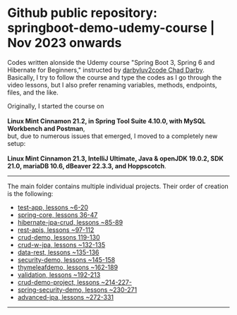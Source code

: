 # Github public repository: springboot-demo-udemy-course | Nov 2023 onwards

Codes written alonside the Udemy course "Spring Boot 3, Spring 6 and Hibernate for Beginners," instructed by <a href="https://github.com/darbyluv2code">darbyluv2code Chad Darby</a>.
<br>
Basically, I try to follow the course and type the codes as I go through the video lessons, but I also prefer renaming variables, methods, endpoints, files, and the like.

Originally, I started the course on 
<br><br>
<strong>Linux Mint Cinnamon 21.2, in Spring Tool Suite 4.10.0, with MySQL Workbench and Postman</strong>, 
<br>
but, due to numerous issues that emerged, I moved to a completely new setup: 
<br><br>
<strong>Linux Mint Cinnamon 21.3, IntelliJ Ultimate, Java & openJDK 19.0.2, SDK 21.0, mariaDB 10.6, dBeaver 22.3.3, and Hoppscotch</strong>.
<br>
<hr>
The main folder contains multiple individual projects. Their order of creation is the following:
<br>
<ul>
	<li><a href="https://github.com/bakastrumpf/springboot-demo-udemy-course/tree/master/test_app">test-app, lessons ~6-20</a></li>
	<li><a href="https://github.com/bakastrumpf/springboot-demo-udemy-course/tree/master/springcore">spring-core, lessons 36-47</a></li>
	<li><a href="https://github.com/bakastrumpf/springboot-demo-udemy-course/tree/master/hibernate-jpa-crud">hibernate-jpa-crud, lessons ~85-89</a></li>	
	<li><a href="https://github.com/bakastrumpf/springboot-demo-udemy-course/tree/master/rest-apis">rest-apis, lessons ~97-112</a></li>	
	<li><a href="https://github.com/bakastrumpf/springboot-demo-udemy-course/tree/master/cruddemo">crud-demo, lessons 119-130</a></li>	
	<li><a href="https://github.com/bakastrumpf/springboot-demo-udemy-course/tree/master/cruddemo-w-jpa">crud-w-jpa, lessons ~132-135</a></li>	
	<li><a href="https://github.com/bakastrumpf/springboot-demo-udemy-course/tree/master/data-rest">data-rest, lessons ~135-136</a></li>	
	<li><a href="https://github.com/bakastrumpf/springboot-demo-udemy-course/tree/master/security-demo">security-demo, lessons ~145-158</a></li>	
	<li><a href="https://github.com/bakastrumpf/springboot-demo-udemy-course/tree/master/thymeleafdemo">thymeleafdemo, lessons ~162-189</a></li>	
	<li><a href="https://github.com/bakastrumpf/springboot-demo-udemy-course/tree/master/validationdemo">validation, lessons ~192-213</a></li>	
	<li><a href="https://github.com/bakastrumpf/springboot-demo-udemy-course/tree/master/crud-demo-project">crud-demo-project, lessons ~214-227-</a></li>	
	<li><a href="https://github.com/bakastrumpf/springboot-demo-udemy-course/tree/master/spring-security-demo">spring-security-demo, lessons ~230-271</a></li>	
	<li><a href="https://github.com/bakastrumpf/springboot-demo-udemy-course/tree/master/advanced-jpa">advanced-jpa, lessons ~272-331</a></li>
	
</ul>
<hr>